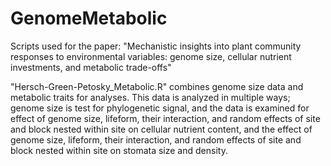 # GenomeMetabolic
Scripts used for the paper: "Mechanistic insights into plant community responses to environmental variables: genome size, cellular nutrient investments, and metabolic trade-offs"

"Hersch-Green-Petosky_Metabolic.R" combines genome size data and metabolic traits for analyses. This data is analyzed in multiple ways; genome size is test for phylogenetic signal, and the data is examined for effect of genome size, lifeform, their interaction, and random effects of site and block nested within site on cellular nutrient content, and the effect of genome size, lifeform, their interaction, and random effects of site and block nested within site on stomata size and density. 
